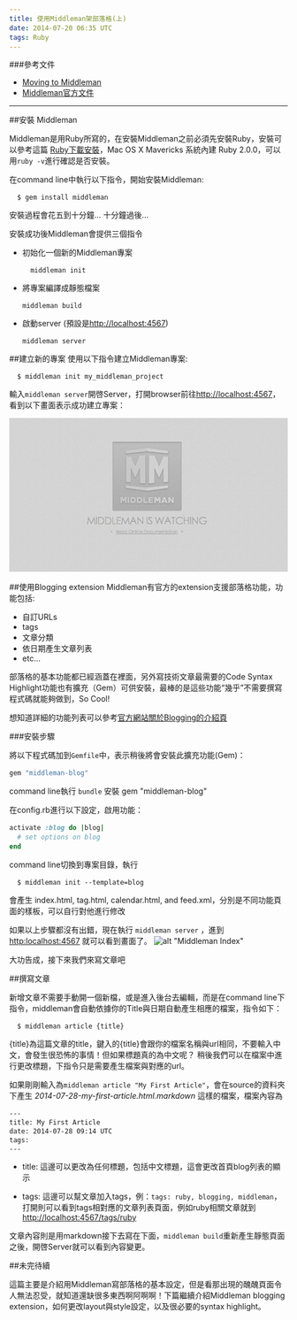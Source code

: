 ```yaml
---
title: 使用Middleman架部落格(上)
date: 2014-07-20 06:35 UTC
tags: Ruby
---
```


###參考文件
- [Moving to Middleman](http://www.patricklenz.co/blog/2013/6/2/moving-to-middleman)
- [Middleman官方文件](http://middlemanapp.com/)

---

##安裝 Middleman

Middleman是用Ruby所寫的，在安裝Middleman之前必須先安裝Ruby，安裝可以參考這篇 [Ruby下載安裝](https://www.ruby-lang.org/zh_tw/downloads/)，Mac OS X Mavericks 系統內建 Ruby 2.0.0，可以用```ruby -v```進行確認是否安裝。

在command line中執行以下指令，開始安裝Middleman:

~~~ shell
  $ gem install middleman
~~~

安裝過程會花五到十分鐘...  十分鐘過後...

安裝成功後Middleman會提供三個指令

- 初始化一個新的Middleman專案

  ```
    middleman init
  ```
- 將專案編譯成靜態檔案

  ```
  middleman build
  ```
- 啟動server (預設是<http://localhost:4567>)

  ```
  middleman server
  ```

##建立新的專案
使用以下指令建立Middleman專案:

~~~ shell
  $ middleman init my_middleman_project
~~~

輸入```middleman server```開啓Server，打開browser前往<http://localhost:4567>，看到以下畫面表示成功建立專案：

![alt text](/images/middleman-opening.png "Middleman Opening")

##使用Blogging extension
Middleman有官方的extension支援部落格功能，功能包括:

- 自訂URLs
- tags
- 文章分類
- 依日期產生文章列表
- etc...

部落格的基本功能都已經涵蓋在裡面，另外寫技術文章最需要的Code Syntax Highlight功能也有擴充（Gem）可供安裝，最棒的是這些功能“幾乎”不需要撰寫程式碼就能夠做到，So Cool!

想知道詳細的功能列表可以參考[官方網站關於Blogging的介紹頁](http://middlemanapp.com/basics/blogging/)

###安裝步驟

將以下程式碼加到`Gemfile`中，表示稍後將會安裝此擴充功能(Gem)：

~~~ ruby
gem "middleman-blog"
~~~
command line執行 ```bundle``` 安裝 gem "middleman-blog"


在config.rb進行以下設定，啟用功能：

~~~ ruby
activate :blog do |blog|
  # set options on blog
end
~~~

command line切換到專案目錄，執行

~~~ shell
  $ middleman init --template=blog
~~~
會產生 index.html, tag.html, calendar.html, and feed.xml，分別是不同功能頁面的樣板，可以自行對他進行修改

如果以上步驟都沒有出錯，現在執行 ```middleman server``` ，進到 <http:localhost:4567> 就可以看到畫面了。
![alt "Middleman Index"](/images/middleman-index.png "Middleman Index")

大功告成，接下來我們來寫文章吧

##撰寫文章

新增文章不需要手動開一個新檔，或是進入後台去編輯，而是在command line下指令，middleman會自動依據你的Title與日期自動產生相應的檔案，指令如下：

~~~ shell
  $ middleman article {title}
~~~
{title}為這篇文章的title，鍵入的{title}會跟你的檔案名稱與url相同，不要輸入中文，會發生很恐怖的事情！但如果標題真的為中文呢？ 稍後我們可以在檔案中進行更改標題，下指令只是需要產生檔案與對應的url。

如果剛剛輸入為```middleman article "My First Article"```，會在source的資料夾下產生 _2014-07-28-my-first-article.html.markdown_ 這樣的檔案，檔案內容為

~~~
---
title: My First Article
date: 2014-07-28 09:14 UTC
tags:
---
~~~
- title: 這邊可以更改為任何標題，包括中文標題，這會更改首頁blog列表的顯示

- tags:
這邊可以幫文章加入tags，例：```tags: ruby, blogging, middleman```，打開則可以看到tags相對應的文章列表頁面，例如ruby相關文章就到<http://localhost:4567/tags/ruby>

文章內容則是用markdown接下去寫在下面，```middleman build```重新產生靜態頁面之後，開啓Server就可以看到內容變更。

##未完待續

這篇主要是介紹用Middleman寫部落格的基本設定，但是看那出現的醜醜頁面令人無法忍受，就知道還缺很多東西啊阿啊啊！下篇繼續介紹Middleman blogging extension，如何更改layout與style設定，以及很必要的syntax highlight。


